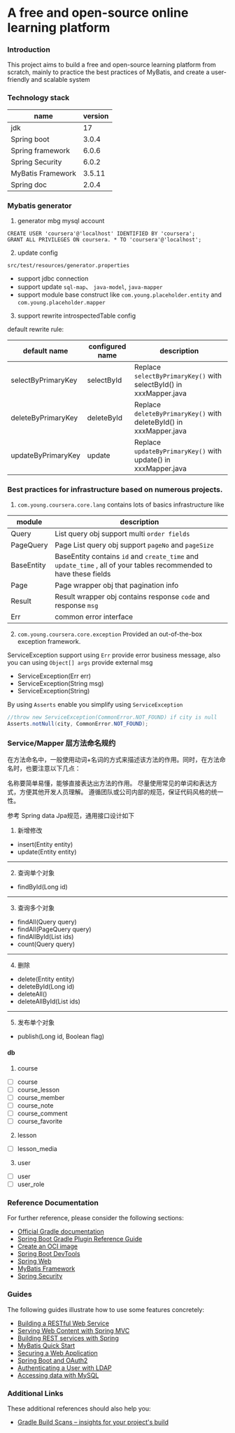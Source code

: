 # A free and open-source online learning platform

### Introduction

This project aims to build a free and open-source learning platform from scratch,
mainly to practice the best practices of MyBatis, and create a user-friendly and scalable system

### Technology stack

| name              | version |
| ----------------- | ------- |
| jdk               | 17      |
| Spring boot       | 3.0.4   |
| Spring framework  | 6.0.6   |
| Spring Security   | 6.0.2   |
| MyBatis Framework | 3.5.11  |
| Spring doc        | 2.0.4   |

### Mybatis generator

1.  generator mbg mysql account

```mysql
CREATE USER 'coursera'@'localhost' IDENTIFIED BY 'coursera';
GRANT ALL PRIVILEGES ON coursera. * TO 'coursera'@'localhost';
```

2. update config

`src/test/resources/generator.properties`

- support jdbc connection
- support update `sql-map`、 `java-model`, `java-mapper`
- support module base construct like `com.young.placeholder.entity` and `com.young.placeholder.mapper`

3. support rewrite introspectedTable config

default rewrite rule:

| default name       | configured name | description                                                        |
| ------------------ | --------------- | ------------------------------------------------------------------ |
| selectByPrimaryKey | selectById      | Replace `selectByPrimaryKey()` with selectById() in xxxMapper.java |
| deleteByPrimaryKey | deleteById      | Replace `deleteByPrimaryKey()` with deleteById() in xxxMapper.java |
| updateByPrimaryKey | update          | Replace `updateByPrimaryKey()` with update() in xxxMapper.java     |

### Best practices for infrastructure based on numerous projects.

1. `com.young.coursera.core.lang` contains lots of basics infrastructure like

| module     | description                                                                                                        |
| ---------- | ------------------------------------------------------------------------------------------------------------------ |
| Query      | List query obj support multi `order fields`                                                                        |
| PageQuery  | Page List query obj support `pageNo` and `pageSize`                                                                |
| BaseEntity | BaseEntity contains `id` and `create_time` and `update_time` , all of your tables recommended to have these fields |
| Page       | Page wrapper obj that pagination info                                                                              |
| Result     | Result wrapper obj contains response `code` and response `msg`                                                     |
| Err        | common error interface                                                                                             |

2. `com.young.coursera.core.exception` Provided an out-of-the-box exception framework.

ServiceException support using `Err` provide error business message, also you can using `Object[] args` provide external msg

- ServiceException(Err err)
- ServiceException(String msg)
- ServiceException(String)

By using `Asserts` enable you simplify using `ServiceException`

```java
//throw new ServiceException(CommonError.NOT_FOUND) if city is null
Asserts.notNull(city, CommonError.NOT_FOUND);
```

### Service/Mapper 层方法命名规约

在方法命名中，一般使用动词+名词的方式来描述该方法的作用。同时，在方法命名时，也要注意以下几点：

名称要简单易懂，能够直接表达出方法的作用。
尽量使用常见的单词和表达方式，方便其他开发人员理解。
遵循团队或公司内部的规范，保证代码风格的统一性。

参考 Spring data Jpa规范，通用接口设计如下

1. 新增修改

- insert(Entity entity) 
- update(Entity entity)
---

2. 查询单个对象

- findById(Long id)

---
3. 查询多个对象

- findAll(Query query)
- findAll(PageQuery query)
- findAllById(List<Long> ids)
- count(Query query)

---
4. 删除

- delete(Entity entity)
- deleteById(Long id)
- deleteAll()
- deleteAllById(List<Long> ids)

---
5. 发布单个对象

- publish(Long id, Boolean flag)


#### db

1. course

- [ ] course
- [ ] course_lesson
- [ ] course_member
- [ ] course_note
- [ ] course_comment
- [ ] course_favorite

2. lesson

- [ ] lesson_media

3. user

- [ ] user
- [ ] user_role

### Reference Documentation

For further reference, please consider the following sections:

- [Official Gradle documentation](https://docs.gradle.org)
- [Spring Boot Gradle Plugin Reference Guide](https://docs.spring.io/spring-boot/docs/3.0.4/gradle-plugin/reference/html/)
- [Create an OCI image](https://docs.spring.io/spring-boot/docs/3.0.4/gradle-plugin/reference/html/#build-image)
- [Spring Boot DevTools](https://docs.spring.io/spring-boot/docs/3.0.4/reference/htmlsingle/#using.devtools)
- [Spring Web](https://docs.spring.io/spring-boot/docs/3.0.4/reference/htmlsingle/#web)
- [MyBatis Framework](https://mybatis.org/spring-boot-starter/mybatis-spring-boot-autoconfigure/)
- [Spring Security](https://docs.spring.io/spring-boot/docs/3.0.4/reference/htmlsingle/#web.security)

### Guides

The following guides illustrate how to use some features concretely:

- [Building a RESTful Web Service](https://spring.io/guides/gs/rest-service/)
- [Serving Web Content with Spring MVC](https://spring.io/guides/gs/serving-web-content/)
- [Building REST services with Spring](https://spring.io/guides/tutorials/rest/)
- [MyBatis Quick Start](https://github.com/mybatis/spring-boot-starter/wiki/Quick-Start)
- [Securing a Web Application](https://spring.io/guides/gs/securing-web/)
- [Spring Boot and OAuth2](https://spring.io/guides/tutorials/spring-boot-oauth2/)
- [Authenticating a User with LDAP](https://spring.io/guides/gs/authenticating-ldap/)
- [Accessing data with MySQL](https://spring.io/guides/gs/accessing-data-mysql/)

### Additional Links

These additional references should also help you:

- [Gradle Build Scans – insights for your project's build](https://scans.gradle.com#gradle)
